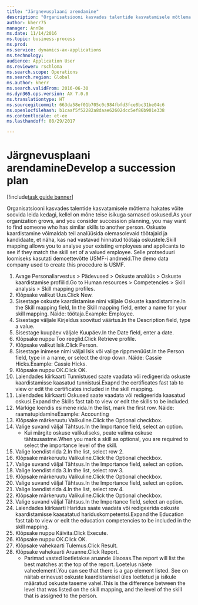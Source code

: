 ```yaml
--- 
title: "Järgnevusplaani arendamine"
description: "Organisatsiooni kasvades talentide kasvatamisele mõtlema hakates võite soovida leida kedagi, kellel on mõne teise isikuga sarnased oskused."
author: kherr75
manager: AnnBe
ms.date: 11/14/2016
ms.topic: business-process
ms.prod: 
ms.service: dynamics-ax-applications
ms.technology: 
audience: Application User
ms.reviewer: rschloma
ms.search.scope: Operations
ms.search.region: Global
ms.author: kherr
ms.search.validFrom: 2016-06-30
ms.dyn365.ops.version: AX 7.0.0
ms.translationtype: HT
ms.sourcegitcommit: 663da58ef01b705c0c984fbfd3fce8bc31be04c6
ms.openlocfilehash: b1caaf5f52282a8daae62602dcc5ef86b901e338
ms.contentlocale: et-ee
ms.lasthandoff: 08/29/2017

---
```

# <a name="develop-a-succession-plan"></a><span data-ttu-id="b223b-103">Järgnevusplaani arendamine</span><span class="sxs-lookup"><span data-stu-id="b223b-103">Develop a succession plan</span></span>

[!include[task guide banner](../../includes/task-guide-banner.md)]

<span data-ttu-id="b223b-104">Organisatsiooni kasvades talentide kasvatamisele mõtlema hakates võite soovida leida kedagi, kellel on mõne teise isikuga sarnased oskused.</span><span class="sxs-lookup"><span data-stu-id="b223b-104">As your organization grows, and you consider succession planning, you may want to find someone who has similar skills to another person.</span></span>  <span data-ttu-id="b223b-105">Oskuste kaardistamine võimaldab teil analüüsida olemasolevaid töötajaid ja kandidaate, et näha, kas nad vastavad hinnatud töötaja oskustele.</span><span class="sxs-lookup"><span data-stu-id="b223b-105">Skill mapping allows you to analyse your existing employees and applicants to see if they match the skill set of a valued employee.</span></span> <span data-ttu-id="b223b-106">Selle protseduuri loomiseks kasutati demoettevõtte USMF-i andmeid.</span><span class="sxs-lookup"><span data-stu-id="b223b-106">The demo data company used to create this procedure is USMF.</span></span>

1. <span data-ttu-id="b223b-107">Avage Personaliarvestus > Pädevused > Oskuste analüüs > Oskuste kaardistamise profiilid.</span><span class="sxs-lookup"><span data-stu-id="b223b-107">Go to Human resources > Competencies > Skill analysis > Skill mapping profiles.</span></span>
2. <span data-ttu-id="b223b-108">Klõpsake valikut Uus.</span><span class="sxs-lookup"><span data-stu-id="b223b-108">Click New.</span></span>
3. <span data-ttu-id="b223b-109">Sisestage oskuste kaardistamise nimi väljale Oskuste kaardistamine.</span><span class="sxs-lookup"><span data-stu-id="b223b-109">In the Skill mapping field, In the Skill mapping field, enter a name for your skill mapping.</span></span>  <span data-ttu-id="b223b-110">Näide: töötaja.</span><span class="sxs-lookup"><span data-stu-id="b223b-110">Example: Employee.</span></span>
4. <span data-ttu-id="b223b-111">Sisestage väljale Kirjeldus soovitud väärtus.</span><span class="sxs-lookup"><span data-stu-id="b223b-111">In the Description field, type a value.</span></span>
5. <span data-ttu-id="b223b-112">Sisestage kuupäev väljale Kuupäev.</span><span class="sxs-lookup"><span data-stu-id="b223b-112">In the Date field, enter a date.</span></span>
6. <span data-ttu-id="b223b-113">Klõpsake nuppu Too reeglid.</span><span class="sxs-lookup"><span data-stu-id="b223b-113">Click Retrieve profile.</span></span>
7. <span data-ttu-id="b223b-114">Klõpsake valikut Isik.</span><span class="sxs-lookup"><span data-stu-id="b223b-114">Click Person.</span></span>
8. <span data-ttu-id="b223b-115">Sisestage inimese nimi väljal Isik või valige rippmenüüst.</span><span class="sxs-lookup"><span data-stu-id="b223b-115">In the Person field, type in a name, or select the drop down.</span></span>  <span data-ttu-id="b223b-116">Näide: Cassie Hicks.</span><span class="sxs-lookup"><span data-stu-id="b223b-116">Example: Cassie Hicks.</span></span>
9. <span data-ttu-id="b223b-117">Klõpsake nuppu OK.</span><span class="sxs-lookup"><span data-stu-id="b223b-117">Click OK.</span></span>
10. <span data-ttu-id="b223b-118">Laiendades kiirkaarti Tunnistused saate vaadata või redigeerida oskuste kaardistamisse kaasatud tunnistusi.</span><span class="sxs-lookup"><span data-stu-id="b223b-118">Exapnd the certificates fast tab to view or edit the certificates included in the skill mapping.</span></span>
11. <span data-ttu-id="b223b-119">Laiendades kiirkaarti Oskused saate vaadata või redigeerida kaasatud oskusi.</span><span class="sxs-lookup"><span data-stu-id="b223b-119">Expand the Skills fast tab to view or edit the skills to be included.</span></span>
12. <span data-ttu-id="b223b-120">Märkige loendis esimene rida.</span><span class="sxs-lookup"><span data-stu-id="b223b-120">In the list, mark the first row.</span></span>  <span data-ttu-id="b223b-121">Näide: raamatupidamine</span><span class="sxs-lookup"><span data-stu-id="b223b-121">Example:  Accounting</span></span>
13. <span data-ttu-id="b223b-122">Klõpsake märkeruutu Valikuline.</span><span class="sxs-lookup"><span data-stu-id="b223b-122">Click the Optional checkbox.</span></span>
14. <span data-ttu-id="b223b-123">Valige suvand väljal Tähtsus.</span><span class="sxs-lookup"><span data-stu-id="b223b-123">In the Importance field, select an option.</span></span>
    * <span data-ttu-id="b223b-124">Kui märgite oskuse valikuliseks, peate valima oskuse tähtsusastme.</span><span class="sxs-lookup"><span data-stu-id="b223b-124">When you mark a skill as optional, you are required to select the importance level of the skill.</span></span>  
15. <span data-ttu-id="b223b-125">Valige loendist rida 2.</span><span class="sxs-lookup"><span data-stu-id="b223b-125">In the list, select row 2.</span></span>
16. <span data-ttu-id="b223b-126">Klõpsake märkeruutu Valikuline.</span><span class="sxs-lookup"><span data-stu-id="b223b-126">Click the Optional checkbox.</span></span>
17. <span data-ttu-id="b223b-127">Valige suvand väljal Tähtsus.</span><span class="sxs-lookup"><span data-stu-id="b223b-127">In the Importance field, select an option.</span></span>
18. <span data-ttu-id="b223b-128">Valige loendist rida 3.</span><span class="sxs-lookup"><span data-stu-id="b223b-128">In the list, select row 3.</span></span>
19. <span data-ttu-id="b223b-129">Klõpsake märkeruutu Valikuline.</span><span class="sxs-lookup"><span data-stu-id="b223b-129">Click the Optional checkbox.</span></span>
20. <span data-ttu-id="b223b-130">Valige suvand väljal Tähtsus.</span><span class="sxs-lookup"><span data-stu-id="b223b-130">In the Importance field, select an option.</span></span>
21. <span data-ttu-id="b223b-131">Valige loendist rida 4.</span><span class="sxs-lookup"><span data-stu-id="b223b-131">In the list, select row 4.</span></span>
22. <span data-ttu-id="b223b-132">Klõpsake märkeruutu Valikuline.</span><span class="sxs-lookup"><span data-stu-id="b223b-132">Click the Optional checkbox.</span></span>
23. <span data-ttu-id="b223b-133">Valige suvand väljal Tähtsus.</span><span class="sxs-lookup"><span data-stu-id="b223b-133">In the Importance field, select an option.</span></span>
24. <span data-ttu-id="b223b-134">Laiendades kiirkaarti Haridus saate vaadata või redigeerida oskuste kaardistamisse kaasatatud hariduskompetentsi.</span><span class="sxs-lookup"><span data-stu-id="b223b-134">Expand the Education fast tab to view or edit the education competencies to be included in the skill mapping.</span></span>
25. <span data-ttu-id="b223b-135">Klõpsake nuppu Käivita.</span><span class="sxs-lookup"><span data-stu-id="b223b-135">Click Execute.</span></span>
26. <span data-ttu-id="b223b-136">Klõpsake nuppu OK.</span><span class="sxs-lookup"><span data-stu-id="b223b-136">Click OK.</span></span>
27. <span data-ttu-id="b223b-137">Klõpsake vahekaarti Tulemus.</span><span class="sxs-lookup"><span data-stu-id="b223b-137">Click Result.</span></span>
28. <span data-ttu-id="b223b-138">Klõpsake vahekaarti Aruanne.</span><span class="sxs-lookup"><span data-stu-id="b223b-138">Click Report.</span></span>
    * <span data-ttu-id="b223b-139">Parimad vasted loetletakse aruande ülaosas.</span><span class="sxs-lookup"><span data-stu-id="b223b-139">The report will list the best matches at the top of the report.</span></span>  <span data-ttu-id="b223b-140">Loetelus näete vaheelementi.</span><span class="sxs-lookup"><span data-stu-id="b223b-140">You can see that there is a gap element listed.</span></span>  <span data-ttu-id="b223b-141">See on näitab erinevust oskuste kaardistamisel üles loetletud ja isikule määratud oskuste taseme vahel.</span><span class="sxs-lookup"><span data-stu-id="b223b-141">This is the difference between the level that was listed on the skill mapping, and the level of the skill that is assigned to the person.</span></span>  


